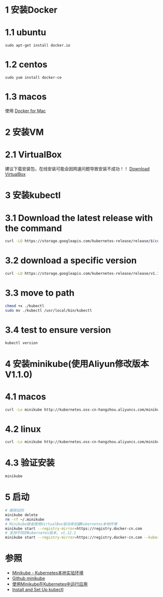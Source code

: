 # 1 安装Docker
# 1.1 ubuntu
```
sudo apt-get install docker.io
```
# 1.2 centos
```
sudo yum install docker-ce
```
# 1.3 macos
使用 [Docker for Mac](https://docs.docker.com/docker-for-mac/)


# 2 安装VM
# 2.1 VirtualBox
建议下载安装包，在线安装可能会因网速问题导致安装不成功！！
[Download VirtualBox](https://www.virtualbox.org/wiki/Downloads)


# 3 安装kubectl
# 3.1 Download the latest release with the command
```sh
curl -LO https://storage.googleapis.com/kubernetes-release/release/$(curl -s https://storage.googleapis.com/kubernetes-release/release/stable.txt)/bin/linux/amd64/kubectl
```
# 3.2 download a specific version
```sh
curl -LO https://storage.googleapis.com/kubernetes-release/release/v1.14.0/bin/linux/amd64/kubectl
```

# 3.3 move to path
```sh
chmod +x ./kubectl
sudo mv ./kubectl /usr/local/bin/kubectl
```

# 3.4 test to ensure version
```sh
kubectl version
```

# 4 安装minikube(使用Aliyun修改版本V1.1.0)
# 4.1 macos
```sh
curl -Lo minikube http://kubernetes.oss-cn-hangzhou.aliyuncs.com/minikube/releases/v1.1.0/minikube-darwin-amd64 && chmod +x minikube && sudo mv minikube /usr/local/bin/
```
# 4.2 linux
```sh
curl -Lo minikube http://kubernetes.oss-cn-hangzhou.aliyuncs.com/minikube/releases/v1.1.0/minikube-linux-amd64 && chmod +x minikube && sudo mv minikube /usr/local/bin/
```
# 4.3 验证安装
```sh
minikube 
```

# 5 启动
```sh
# 删除旧的
minikube delete 
rm -rf ~/.minikube
# Minikube缺省使用VirtualBox驱动来创建Kubernetes本地环境
minikube start --registry-mirror=https://registry.docker-cn.com
# 支持不同的Kubernetes版本, v1.12.1
minikube start --registry-mirror=https://registry.docker-cn.com --kubernetes-version v1.12.1
```



# 参照
- [Minikube - Kubernetes本地实验环境](https://yq.aliyun.com/articles/221687/)
- [Github minikube](https://github.com/kubernetes/minikube)
- [使用Minikube在Kubernetes中运行应用](http://docs.kubernetes.org.cn/126.html)
- [Install and Set Up kubectl](https://kubernetes.io/docs/tasks/tools/install-kubectl/)